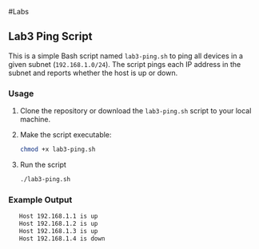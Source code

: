 #Labs
## Lab3 Ping Script

This is a simple Bash script named `lab3-ping.sh` to ping all devices in a given subnet (`192.168.1.0/24`). 
The script pings each IP address in the subnet and reports whether the host is up or down.

### Usage

1. Clone the repository or download the `lab3-ping.sh` script to your local machine.
2. Make the script executable:
   ```sh
   chmod +x lab3-ping.sh
   ```

3. Run the script 
    ```sh
   ./lab3-ping.sh
   ```

### Example Output

 ```sh
    Host 192.168.1.1 is up
    Host 192.168.1.2 is up
    Host 192.168.1.3 is up
    Host 192.168.1.4 is down
  ```


